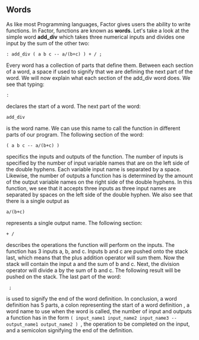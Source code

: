 ## Words
As like most Programming languages, Factor gives users the ability to write functions.  In Factor, functions are known as **words**.  Let's take a look at the simple word **add_div** which takes three numerical inputs and divides one input by the sum of the other two:

```factor
: add_div ( a b c -- a/(b+c) ) + / ;
```

Every word has a collection of parts that define them.  Between each section of a word, a space if used to signify that we are defining the next part of the word.  We will now explain what each section of the add_div word does.  We see that typing:

```factor
: 
```

declares the start of a word.  The next part of the word:

```factor
add_div 
``` 

is the word name.  We can use this name to call the function in different parts of our program.  The following section of the word:

```factor
( a b c -- a/(b+c) ) 
```

specifics the inputs and outputs of the function.  The number of inputs is specified by the number of input variable names that are on the left side of the double hyphens.  Each variable input name is separated by a space.  Likewise, the number of outputs a function has is determined by the amount of the output variable names on the right side of the double hyphens.  In this function, we see that it accepts three inputs as three input names are separated by spaces on the left side of the double hyphen.  We also see that there is a single output as 

```factor
a/(b+c)
```

represents a single output name.  The following section:

```factor
+ /
```

describes the operations the function will perform on the inputs.  The function has 3 inputs a, b, and c.  Inputs b and c are pushed onto the stack last, which means that the plus addition operator will sum them.  Now the stack will contain the input a and the sum of b and c.  Next, the division operator will divide a by the sum of b and c.  The following result will be pushed on the stack.  The last part of the word:

```factor
 ;
 ```

is used to signify the end of the word definition.
In conclusion, a word definition has 5 parts, a colon representing the start of a word definition , a word name to use when the word is called, the number of input and outputs a function has in the form `( input_name1 input_name2 input_name3 -- output_name1 output_name2 ) `, the operation to be completed on the input, and a semicolon signifying the end of the definition.